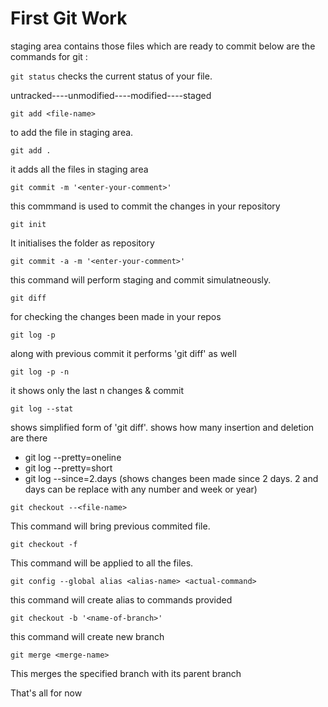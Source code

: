 # First Git Work
staging area contains those files which are ready to commit
below are the commands for git :

`git status`
checks the current status of your file.

  untracked----unmodified----modified----staged

`git add <file-name>`

to add the file in staging area.

`git add .`

it adds all the files in staging area

`git commit -m '<enter-your-comment>'`

this commmand is used to commit the changes in your repository

`git init`

It initialises the folder as repository

`git commit -a -m '<enter-your-comment>'`

this command will perform staging and commit simulatneously.

`git diff `

for checking the changes been made in your repos
    
`git log -p`

along with previous commit it performs 'git diff' as well

`git log -p -n`

it shows only the last n changes & commit

`git log --stat`

shows simplified form of 'git diff'. shows how many insertion and deletion are there
   * git log --pretty=oneline
   * git log --pretty=short
   * git log --since=2.days (shows changes been made since 2 days. 2 and days can be replace with any number and week or year)

`git checkout --<file-name> `

This command will bring previous commited file.

`git checkout -f`

This command will be applied to all the files.

`git config --global alias <alias-name> <actual-command>`

this command will create alias to commands provided

`git checkout -b '<name-of-branch>' `

this command will create new branch

`git merge <merge-name> `
    
This merges the specified branch with its parent branch

That's all for now
